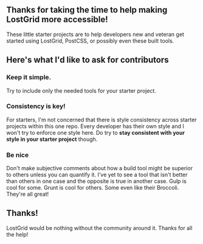 ## Thanks for taking the time to help making LostGrid more accessible!

These little starter projects are to help developers new and veteran get started using LostGrid, PostCSS, or possibly even these built tools.

## Here's what I'd like to ask for contributors

### Keep it simple.
Try to include only the needed tools for your starter project.

### Consistency is key!
For starters, I'm not concerned that there is style consistency across starter projects within this one repo. Every developer has their own style and I won't try to enforce one style here. Do try to **stay consistent with your style in your starter project** though.

### Be nice
Don't make subjective comments about how a build tool might be superior to others unless you can quantify it. I've yet to see a tool that isn't better than others in one case and the opposite is true in another case. Gulp is cool for some. Grunt is cool for others. Some even like their Broccoli. They're all great!

## Thanks!
LostGrid would be nothing without the community around it. Thanks for all the help!
